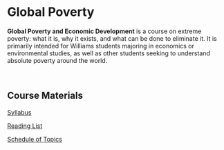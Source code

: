 # Global Poverty

**Global Poverty and Economic Development** is a course on extreme poverty:  what it is, why it exists, and what can be done to eliminate it.  It is primarily intended for Williams students majoring in economics or environmental studies, as well as other students seeking to understand absolute poverty around the world.

<br>

## Course Materials

[Syllabus](ECON-204-syllabus.pdf)

[Reading List](ECON-204-reading-list.pdf)

[Schedule of Topics](https://pjakiela.github.io/ECON204/schedule.html)
